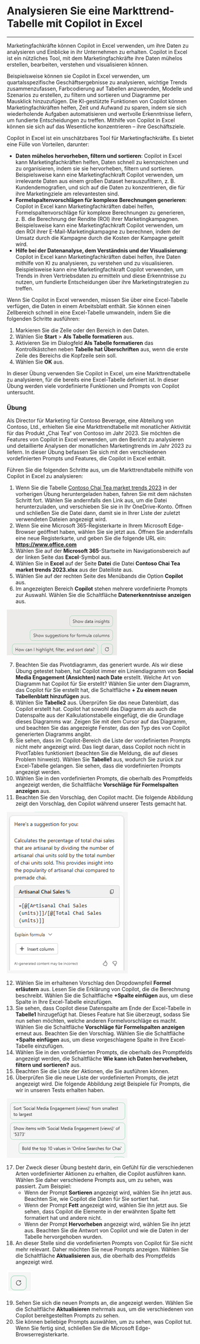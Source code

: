 # Analysieren Sie eine Markttrend-Tabelle mit Copilot in Excel
---
Marketingfachkräfte können Copilot in Excel verwenden, um ihre Daten zu analysieren und Einblicke in ihr Unternehmen zu erhalten. Copilot in Excel ist ein nützliches Tool, mit dem Marketingfachkräfte ihre Daten mühelos erstellen, bearbeiten, verstehen und visualisieren können.

Beispielsweise können sie Copilot in Excel verwenden, um quartalsspezifische Geschäftsergebnisse zu analysieren, wichtige Trends zusammenzufassen, Farbcodierung auf Tabellen anzuwenden, Modelle und Szenarios zu erstellen, zu filtern und sortieren und Diagramme per Mausklick hinzuzufügen. Die KI-gestützte Funktionen von Copilot können Marketingfachkräften helfen, Zeit und Aufwand zu sparen, indem sie sich wiederholende Aufgaben automatisieren und wertvolle Erkenntnisse liefern, um fundierte Entscheidungen zu treffen. Mithilfe von Copilot in Excel können sie sich auf das Wesentliche konzentrieren – ihre Geschäftsziele.

Copilot in Excel ist ein unschätzbares Tool für Marketingfachkräfte. Es bietet eine Fülle von Vorteilen, darunter:

 -  **Daten mühelos hervorheben, filtern und sortieren**: Copilot in Excel kann Marketingfachkräften helfen, Daten schnell zu kennzeichnen und zu organisieren, indem sie sie hervorheben, filtern und sortieren. Beispielsweise kann eine Marketingfachkraft Copilot verwenden, um irrelevante Daten aus einem großen Dataset herauszufiltern, z. B. Kundendemografien, und sich auf die Daten zu konzentrieren, die für ihre Marketingziele am relevantesten sind.
 -  **Formelspaltenvorschlägen für komplexe Berechnungen generieren**: Copilot in Excel kann Marketingfachkräften dabei helfen, Formelspaltenvorschläge für komplexe Berechnungen zu generieren, z. B. die Berechnung der Rendite (ROI) ihrer Marketingkampagnen. Beispielsweise kann eine Marketingfachkraft Copilot verwenden, um den ROI ihrer E-Mail-Marketingkampagne zu berechnen, indem der Umsatz durch die Kampagne durch die Kosten der Kampagne geteilt wird.
 -  **Hilfe bei der Datenanalyse, dem Verständnis und der Visualisierung**: Copilot in Excel kann Marketingfachkräften dabei helfen, ihre Daten mithilfe von KI zu analysieren, zu verstehen und zu visualisieren. Beispielsweise kann eine Marketingfachkraft Copilot verwenden, um Trends in ihren Vertriebsdaten zu ermitteln und diese Erkenntnisse zu nutzen, um fundierte Entscheidungen über ihre Marketingstrategien zu treffen.

Wenn Sie Copilot in Excel verwenden, müssen Sie über eine Excel-Tabelle verfügen, die Daten in einem Arbeitsblatt enthält. Sie können einen Zellbereich schnell in eine Excel-Tabelle umwandeln, indem Sie die folgenden Schritte ausführen:

1.  Markieren Sie die Zelle oder den Bereich in den Daten.
2.  Wählen Sie **Start** &gt; **Als Tabelle formatieren** aus.
3.  Aktivieren Sie im Dialogfeld **Als Tabelle formatieren** das Kontrollkästchen neben **Tabelle hat Überschriften** aus, wenn die erste Zeile des Bereichs die Kopfzeile sein soll.
4.  Wählen Sie **OK** aus.

In dieser Übung verwenden Sie Copilot in Excel, um eine Markttrendtabelle zu analysieren, für die bereits eine Excel-Tabelle definiert ist. In dieser Übung werden viele vordefinierte Funktionen und Prompts von Copilot untersucht.<br>

### Übung

Als Director für Marketing für Contoso Beverage, eine Abteilung von Contoso, Ltd., erhielten Sie eine Markttrendtabelle mit monatlicher Aktivität für das Produkt „Chai Tea“ von Contoso im Jahr 2023. Sie möchten die Features von Copilot in Excel verwenden, um den Bericht zu analysieren und detaillierte Analysen der monatlichen Marketingtrends im Jahr 2023 zu liefern. In dieser Übung befassen Sie sich mit den verschiedenen vordefinierten Prompts und Features, die Copilot in Excel enthält.

Führen Sie die folgenden Schritte aus, um die Markttrendtabelle mithilfe von Copilot in Excel zu analysieren:

1.  Wenn Sie die Tabelle [Contoso Chai Tea market trends 2023](https://edxinteractivepage.blob.core.windows.net/ms-4004/Contoso%20Chai%20Tea%20market%20trends%202023.xlsx) in der vorherigen Übung heruntergeladen haben, fahren Sie mit dem nächsten Schritt fort. Wählen Sie andernfalls den Link aus, um die Datei herunterzuladen, und verschieben Sie sie in Ihr OneDrive-Konto. Öffnen und schließen Sie die Datei dann, damit sie in Ihrer Liste der zuletzt verwendeten Dateien angezeigt wird.
2.  Wenn Sie eine Microsoft 365-Registerkarte in Ihrem Microsoft Edge-Browser geöffnet haben, wählen Sie sie jetzt aus. Öffnen Sie andernfalls eine neue Registerkarte, und geben Sie die folgende URL ein: **https://www.office.com**
3.  Wählen Sie auf der **Microsoft 365**-Startseite im Navigationsbereich auf der linken Seite das **Excel**-Symbol aus.
4.  Wählen Sie in **Excel** auf der Seite **Datei** die Datei **Contoso Chai Tea market trends 2023.xlsx** aus der Dateiliste aus.
5.  Wählen Sie auf der rechten Seite des Menübands die Option **Copilot** aus.
6.  Im angezeigten Bereich **Copilot** stehen mehrere vordefinierte Prompts zur Auswahl. Wählen Sie die Schaltfläche **Datenerkenntnisse anzeigen** aus.
    
  ![Screenshot der vordefinierten Prompts im Bereich „Copilot“](../media/copilot-excel-prompts-fb96f587.png)
    
7.  Beachten Sie das Pivotdiagramm, das generiert wurde. Als wir diese Übung getestet haben, hat Copilot immer ein Liniendiagramm von **Social Media Engagement (Ansichten) nach Date** erstellt. Welche Art von Diagramm hat Copilot für Sie erstellt? Wählen Sie unter dem Diagramm, das Copilot für Sie erstellt hat, die Schaltfläche **+ Zu einem neuen Tabellenblatt hinzufügen** aus.
8.  Wählen Sie **Tabelle2** aus. Überprüfen Sie das neue Datenblatt, das Copilot erstellt hat. Copilot hat sowohl das Diagramm als auch die Datenspalte aus der Kalkulationstabelle eingefügt, die die Grundlage dieses Diagramms war. Zeigen Sie mit dem Cursor auf das Diagramm, und beachten Sie das angezeigte Fenster, das den Typ des von Copilot generierten Diagramms angibt.
9.  Sie sehen, dass im Copilot-Bereich die Liste der vordefinierten Prompts nicht mehr angezeigt wird. Das liegt daran, dass Copilot noch nicht in PivotTables funktioniert (beachten Sie die Meldung, die auf dieses Problem hinweist). Wählen Sie **Tabelle1** aus, wodurch Sie zurück zur Excel-Tabelle gelangen. Sie sehen, dass die vordefinierten Prompts angezeigt werden.
10. Wählen Sie in den vordefinierten Prompts, die oberhalb des Promptfelds angezeigt werden, die Schaltfläche **Vorschläge für Formelspalten anzeigen** aus.
11. Beachten Sie den Vorschlag, den Copilot macht. Die folgende Abbildung zeigt den Vorschlag, den Copilot während unserer Tests gemacht hat.
    
   ![Screenshot eines Copilot-Vorschlags für den Verkauf von „Artisanal Chai“](../media/copilot-excel-suggestion-artisanal-63acef26.png)
    
12. Wählen Sie im erhaltenen Vorschlag den Dropdownpfeil **Formel erläutern** aus. Lesen Sie die Erklärung von Copilot, die die Berechnung beschreibt. Wählen Sie die Schaltfläche **+Spalte einfügen** aus, um diese Spalte in Ihre Excel-Tabelle einzufügen.
13. Sie sehen, dass Copilot diese Datenspalte am Ende der Excel-Tabelle in **Tabelle1** hinzugefügt hat. Dieses Feature hat Sie überzeugt, sodass Sie nun sehen möchten, welche anderen Formelvorschläge es macht. Wählen Sie die Schaltfläche **Vorschläge für Formelspalten anzeigen** erneut aus. Beachten Sie den Vorschlag. Wählen Sie die Schaltfläche **+Spalte einfügen** aus, um diese vorgeschlagene Spalte in Ihre Excel-Tabelle einzufügen.
14. Wählen Sie in den vordefinierten Prompts, die oberhalb des Promptfelds angezeigt werden, die Schaltfläche **Wie kann ich Daten hervorheben, filtern und sortieren?** aus.
15. Beachten Sie die Liste der Aktionen, die Sie ausführen können.
16. Überprüfen Sie die neue Liste der vordefinierten Prompts, die jetzt angezeigt wird. Die folgende Abbildung zeigt Beispiele für Prompts, die wir in unseren Tests erhalten haben.
    
   ![Screenshot mit verschiedenen vordefinierten Datenprompts, z. B. Sortieren, Fettformatieren und Anzeigen bestimmter Elemente](../media/copilot-excel-data-prompts-a5b3d933.png)
    
17. Der Zweck dieser Übung besteht darin, ein Gefühl für die verschiedenen Arten vordefinierter Aktionen zu erhalten, die Copilot ausführen kann. Wählen Sie daher verschiedene Prompts aus, um zu sehen, was passiert. Zum Beispiel:
     -  Wenn der Prompt **Sortieren** angezeigt wird, wählen Sie ihn jetzt aus. Beachten Sie, wie Copilot die Daten für Sie sortiert hat.
     -  Wenn der Prompt **Fett** angezeigt wird, wählen Sie ihn jetzt aus. Sie sehen, dass Copilot die Elemente in der erwähnten Spalte fett formatiert hat und andere nicht.
     -  Wenn der Prompt **Hervorheben** angezeigt wird, wählen Sie ihn jetzt aus. Beachten Sie die Antwort von Copilot und wie die Daten in der Tabelle hervorgehoben wurden.
18. An dieser Stelle sind die vordefinierten Prompts von Copilot für Sie nicht mehr relevant. Daher möchten Sie neue Prompts anzeigen. Wählen Sie die Schaltfläche **Aktualisieren** aus, die oberhalb des Promptfelds angezeigt wird.
    
   ![Screenshot der Schaltfläche „Aktualisieren“ für Prompts](../media/copilot-excel-refresh-prompt-icon-3e82c059.png)
    
    
19. Sehen Sie sich die neuen Prompts an, die angezeigt werden. Wählen Sie die Schaltfläche **Aktualisieren** mehrmals aus, um die verschiedenen von Copilot bereitgestellten Prompts zu sehen.
20. Sie können beliebige Prompts auswählen, um zu sehen, was Copilot tut. Wenn Sie fertig sind, schließen Sie die Microsoft Edge-Browserregisterkarte.
